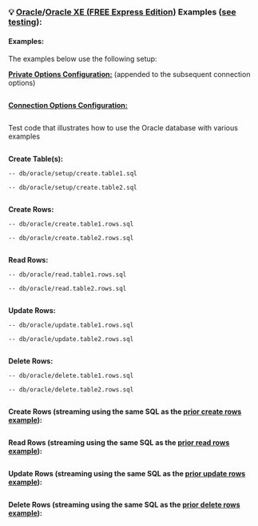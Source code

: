 ### 💡 [Oracle](https://www.oracle.com/database/)/[Oracle XE (__FREE__ Express Edition)](https://www.oracle.com/database/technologies/appdev/xe.html) Examples ([see testing](https://github.com/ugate/repo/tree/master/oracle#readme)):

#### Examples:<sub id="examples"></sub>

The examples below use the following setup:

__[Private Options Configuration:](https://ugate.github.io/sqler/typedefs.html#.SQLERPrivateOptions)__ (appended to the subsequent connection options)
```jsdocp ./test/fixtures/priv.json
```

__[Connection Options Configuration:](global.html#OracleConnectionOptions)__
```jsdocp ./test/fixtures/oracle/conf.json
```

Test code that illustrates how to use the Oracle database with various examples
```jsdocp ./test/fixtures/run-example.js
```

<!-- __Create Database:__<ins id="create_db"></ins>

```jsdocp ./test/db/oracle/setup/create.database.sql
-- db/oracle/setup/create.database.sql
```

```jsdocp ./test/lib/oracle/setup/create.database.js
``` -->

__Create Table(s):__<ins id="create_tables"></ins>

```jsdocp ./test/db/oracle/setup/create.table1.sql
-- db/oracle/setup/create.table1.sql
```
```jsdocp ./test/db/oracle/setup/create.table2.sql
-- db/oracle/setup/create.table2.sql
```

```jsdocp ./test/lib/oracle/setup/create.tables.js
```

__Create Rows:__<ins id="create"></ins>

```jsdocp ./test/db/oracle/create.table1.rows.sql
-- db/oracle/create.table1.rows.sql
```
```jsdocp ./test/db/oracle/create.table2.rows.sql
-- db/oracle/create.table2.rows.sql
```

```jsdocp ./test/lib/oracle/create.table.rows.js
```

__Read Rows:__<ins id="read"></ins>

```jsdocp ./test/db/oracle/read.table1.rows.sql
-- db/oracle/read.table1.rows.sql
```

```jsdocp ./test/db/oracle/read.table2.rows.sql
-- db/oracle/read.table2.rows.sql
```

```jsdocp ./test/lib/oracle/read.table.rows.js
```

__Update Rows:__<ins id="update"></ins>

```jsdocp ./test/db/oracle/update.table1.rows.sql
-- db/oracle/update.table1.rows.sql
```
```jsdocp ./test/db/oracle/update.table2.rows.sql
-- db/oracle/update.table2.rows.sql
```

```jsdocp ./test/lib/oracle/update.table.rows.js
```

__Delete Rows:__<ins id="delete"></ins>

```jsdocp ./test/db/oracle/delete.table1.rows.sql
-- db/oracle/delete.table1.rows.sql
```
```jsdocp ./test/db/oracle/delete.table2.rows.sql
-- db/oracle/delete.table2.rows.sql
```

```jsdocp ./test/lib/oracle/delete.table.rows.js
```

__Create Rows (streaming using the same SQL as the [prior create rows example](#create)):__<ins id="create_stream"></ins>

```jsdocp ./test/lib/oracle/create.stream.table.rows.js
```

__Read Rows (streaming using the same SQL as the [prior read rows example](#read)):__<ins id="read_stream"></ins>

```jsdocp ./test/lib/oracle/read.stream.table.rows.js
```

__Update Rows (streaming using the same SQL as the [prior update rows example](#update)):__<ins id="update_stream"></ins>

```jsdocp ./test/lib/oracle/update.stream.table.rows.js
```

__Delete Rows (streaming using the same SQL as the [prior delete rows example](#delete)):__<ins id="delete_stream"></ins>

```jsdocp ./test/lib/oracle/delete.stream.table.rows.js
```

<!-- __Delete Database:__<ins id="delete_db"></ins>

```jsdocp ./test/db/oracle/setup/delete.database.sql
-- db/oracle/setup/delete.database.sql
```

```jsdocp ./test/lib/oracle/setup/delete.database.js
``` -->